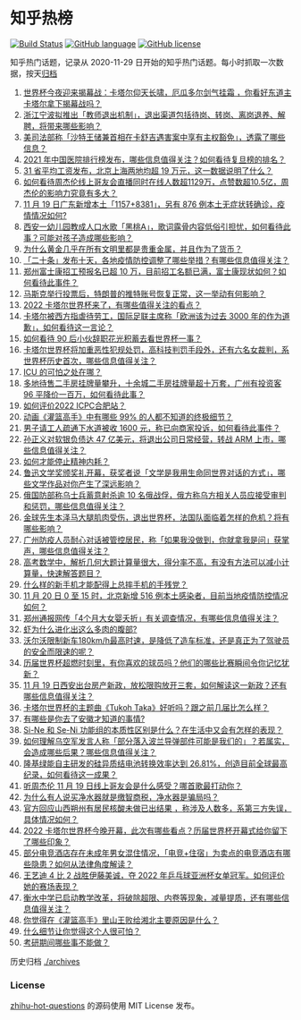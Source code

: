 # 知乎热榜
[![Build Status](https://github.com/ToWeLong/zhihu-hot-questions/workflows/CI/badge.svg)](https://github.com/ToWeLong/zhihu-hot-questions/actions)
[![GitHub language](https://img.shields.io/badge/language-golang-orange.svg)](https://golang.org/)
[![GitHub license](https://img.shields.io/github/license/ToWeLong/zhihu-hot-questions)](https://github.com/ToWeLong/zhihu-hot-questions/blob/main/LICENSE)

知乎热门话题，记录从 2020-11-29 日开始的知乎热门话题。每小时抓取一次数据，按天[归档](./archives)

<!-- BEGIN -->

1. [世界杯今夜迎来揭幕战：卡塔尔仰天长啸，厄瓜多尔剑气挂霜 ，你看好东道主卡塔尔拿下揭幕战吗？](https://www.zhihu.com/question/567628867)
1. [浙江宁波拟推出「教师退出机制」，退出渠道包括待岗、转岗、离岗退养、解聘，将带来哪些影响？](https://www.zhihu.com/question/567213335)
1. [美司法部称「沙特王储兼首相在卡舒吉遇害案中享有主权豁免」，透露了哪些信息？](https://www.zhihu.com/question/567445996)
1. [2021 年中国医院排行榜发布，哪些信息值得关注？如何看待复旦榜的排名？](https://www.zhihu.com/question/567786290)
1. [31 省平均工资发布，北京上海两地均超 19 万元，这一数据说明了什么？](https://www.zhihu.com/question/567795752)
1. [如何看待周杰伦线上哥友会直播同时在线人数超1129万，点赞数超10.5亿，周杰伦的影响力究竟有多大？](https://www.zhihu.com/question/567657136)
1. [11 月 19 日广东新增本土「1157+8381」，另有 876 例本土无症状转确诊，疫情情况如何?](https://www.zhihu.com/question/567759649)
1. [西安一幼儿园教成人口水歌「黑桃A」，歌词露骨内容低俗引担忧，如何看待此事？可能对孩子造成哪些影响？](https://www.zhihu.com/question/567243750)
1. [为什么黄金几乎在所有文明里都是贵重金属，并且作为了货币？](https://www.zhihu.com/question/23846763)
1. [「二十条」发布十天，各地疫情防控调整了哪些举措？有哪些信息值得关注？](https://www.zhihu.com/question/567796002)
1. [郑州富士康招工预报名已超 10 万，目前招工名额已满，富士康现状如何？如何看待此事件？](https://www.zhihu.com/question/567399262)
1. [马斯克举行投票后，特朗普的推特账号恢复正常，这一举动有何影响？](https://www.zhihu.com/question/567765584)
1. [2022 卡塔尔世界杯来了，有哪些值得关注的看点？](https://www.zhihu.com/question/546711028)
1. [卡塔尔被西方指虐待劳工，国际足联主席称「欧洲该为过去 3000 年的作为道歉」，如何看待这一言论？](https://www.zhihu.com/question/567776573)
1. [如何看待 90 后小伙辞职花光积蓄去看世界杯一事？](https://www.zhihu.com/question/567384956)
1. [卡塔尔世界杯将加重恶性犯规处罚，高科技判罚手段外，还有六名女裁判，系世界杯历史首次，哪些信息值得关注？](https://www.zhihu.com/question/567640832)
1. [ICU 的可怕之处在哪？](https://www.zhihu.com/question/565514654)
1. [多地待售二手房挂牌量攀升，十余城二手房挂牌量超十万套，广州有投资客 96 平降价一百万，如何看待此事？](https://www.zhihu.com/question/567640834)
1. [如何评价2022 ICPC合肥站？](https://www.zhihu.com/question/566672928)
1. [动画《灌篮高手》中有哪些 99% 的人都不知道的终极细节？](https://www.zhihu.com/question/455433471)
1. [男子请工人疏通下水道被收 1600 元，称已向商家投诉，如何看待此事件？](https://www.zhihu.com/question/567809220)
1. [孙正义对软银负债达 47 亿美元，将退出公司日常经营，转战 ARM 上市，哪些信息值得关注？](https://www.zhihu.com/question/567592030)
1. [如何才能停止精神内耗？](https://www.zhihu.com/question/558735425)
1. [鲁迅文学奖颁奖礼开幕，获奖者说「文学是我用生命同世界对话的方式」，哪些文学作品对你产生了深远影响？](https://www.zhihu.com/question/567617666)
1. [俄国防部称乌士兵蓄意射杀逾 10 名俄战俘，俄方称乌方相关人员应接受审判和惩罚，哪些信息值得关注？](https://www.zhihu.com/question/567602009)
1. [金球先生本泽马大腿肌肉受伤，退出世界杯，法国队面临着怎样的危机？将有哪些影响？](https://www.zhihu.com/question/567756608)
1. [广州防疫人员耐心对话被管控居民，称「如果我没做到，你就拿我是问」获掌声，哪些信息值得关注？](https://www.zhihu.com/question/567479643)
1. [高考数学中，解析几何大题计算量很大，得分率不高，有没有方法可以减小计算量，快速解答题目？](https://www.zhihu.com/question/507977871)
1. [什么样的新手机才能配得上总摔手机的手残党？](https://www.zhihu.com/question/567801389)
1. [11 月 20 日 0 至 15 时，北京新增 516 例本土感染者，目前当地疫情防控情况如何？](https://www.zhihu.com/question/567802752)
1. [郑州通报网传「4个月大女婴夭折」有关调查情况，有哪些信息值得关注？](https://www.zhihu.com/question/567804840)
1. [虾为什么进化出这么多肉的腹部?](https://www.zhihu.com/question/565823443)
1. [沃尔沃限制新车180km/h最高时速，是降低了造车标准，还是真正为了驾驶员的安全而限速的呢？](https://www.zhihu.com/question/561093811)
1. [历届世界杯超燃时刻里，有你喜欢的球员吗？他们的哪些比赛瞬间令你记忆犹新？](https://www.zhihu.com/question/567038633)
1. [11 月 19 日西安出台房产新政，放松限购放开三套，如何解读这一新政？还有哪些信息值得关注？](https://www.zhihu.com/question/567603690)
1. [卡塔尔世界杯的主题曲《Tukoh Taka》好听吗？跟之前几届比怎么样？](https://www.zhihu.com/question/565411752)
1. [有哪些是你去了安徽才知道的事情?](https://www.zhihu.com/question/342694384)
1. [Si-Ne 和 Se-Ni 功能组的本质性区别是什么？在生活中又会有怎样的表现？](https://www.zhihu.com/question/418651655)
1. [如何理解乌空军发言人称「部分落入波兰导弹部件可能是我们的」？若属实，会造成哪些后果？哪些信息值得关注？](https://www.zhihu.com/question/567624764)
1. [隆基绿能自主研发的硅异质结电池转换效率达到 26.81%，创造目前全球最高纪录，如何看待这一成果？](https://www.zhihu.com/question/567624108)
1. [听周杰伦 11 月 19 日线上哥友会是什么感受？哪首歌最打动你？](https://www.zhihu.com/question/567638049)
1. [为什么有人说买净水器就是缴智商税，净水器是骗局吗？](https://www.zhihu.com/question/346900779)
1. [官方回应山西朔州有居民核酸未做已出结果 ，称涉及人数多，系第三方失误，具体情况如何？](https://www.zhihu.com/question/567798980)
1. [2022 卡塔尔世界杯今晚开幕，此次有哪些看点？历届世界杯开幕式给你留下了哪些印象？](https://www.zhihu.com/question/563994539)
1. [部分电竞酒店存在未成年男女混住情况，「电竞+住宿」为卖点的电竞酒店有哪些隐患？如何从法律角度解读？](https://www.zhihu.com/question/567588064)
1. [王艺迪 4 比 2 战胜伊藤美诚，夺 2022 年乒乓球亚洲杯女单冠军。如何评价她的赛场表现？](https://www.zhihu.com/question/567635956)
1. [衡水中学已启动教学改革，将破除超限、内卷等现象，减量提质，还有哪些信息值得关注？](https://www.zhihu.com/question/567617159)
1. [你觉得在《灌篮高手》里山王败给湘北主要原因是什么？](https://www.zhihu.com/question/551323006)
1. [什么细节让你觉得这个人很可怕？](https://www.zhihu.com/question/58826077)
1. [考研期间哪些事不能做？](https://www.zhihu.com/question/271809687)

<!-- END -->

历史归档 [./archives](./archives)


### License
[zhihu-hot-questions](https://github.com/towelong/zhihu-hot-questions) 的源码使用 MIT License 发布。